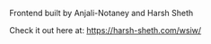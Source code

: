 Frontend built by Anjali-Notaney and Harsh Sheth

Check it out here at: 
https://harsh-sheth.com/wsiw/

